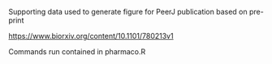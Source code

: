 Supporting data used to generate figure for PeerJ publication based on pre-print

https://www.biorxiv.org/content/10.1101/780213v1

Commands run contained in pharmaco.R
